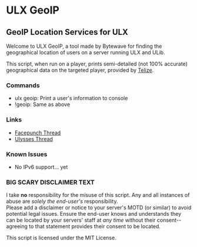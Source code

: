 ULX GeoIP
=========

GeoIP Location Services for ULX
-------------------------------

Welcome to ULX GeoIP, a tool made by Bytewave for finding the geographical location of users on a server running ULX and ULib.

This script, when run on a player, prints semi-detailed (not 100% accurate) geographical data on the targeted player, provided by [Telize](http://www.telize.com/).

### Commands

- ulx geoip: Print a user's information to console  
- !geoip: Same as above

### Links

- [Facepunch Thread](http://facepunch.com/showthread.php?t=1433362)  
- [Ulysses Thread](http://forums.ulyssesmod.net/index.php?topic=7704)

### Known Issues

- No IPv6 support... yet

### BIG SCARY DISCLAIMER TEXT

I take **no** responsibility for the misuse of this script. Any and all instances of abuse are _solely the end-user's_ responsibility.  
Please add a disclaimer or notice to your server's MOTD (or similar) to avoid potential legal issues. Ensure the end-user knows and understands they can be located by your servers' staff at _any time_ without their consent-- agreeing to that statement provides their consent to be located.

This script is licensed under the MIT License.
